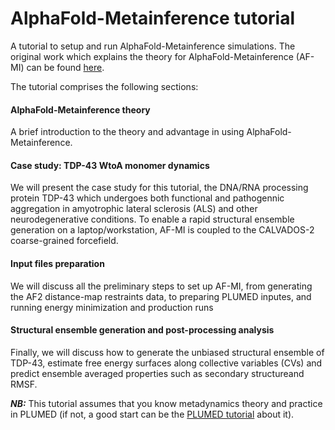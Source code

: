 # AlphaFold-Metainference tutorial
A tutorial to setup and run AlphaFold-Metainference simulations. The original work which explains the theory for AlphaFold-Metainference (AF-MI) can be found [here](https://www.biorxiv.org/content/10.1101/2023.01.19.524720v1.full). 

The tutorial comprises the following sections:

#### AlphaFold-Metainference theory
A brief introduction to the theory and advantage in using AlphaFold-Metainference.

#### Case study: TDP-43 WtoA monomer dynamics
We will present the case study for this tutorial, the DNA/RNA processing protein TDP-43 which undergoes both functional and pathogennic aggregation in amyotrophic lateral sclerosis (ALS) and other neurodegenerative conditions. To enable a rapid structural ensemble generation on a laptop/workstation, AF-MI is coupled to the CALVADOS-2 coarse-grained forcefield.

#### Input files preparation
We will discuss all the preliminary steps to set up AF-MI, from generating the AF2 distance-map restraints data, to preparing PLUMED inputes, and running energy minimization and production runs

#### Structural ensemble generation and post-processing analysis
Finally, we will discuss how to generate the unbiased structural ensemble of TDP-43, estimate free energy surfaces along collective variables (CVs) and predict ensemble averaged properties such as secondary structureand RMSF. 

___NB:___ This tutorial assumes that you know metadynamics theory and practice in PLUMED (if not, a good start can be the [PLUMED tutorial](https://www.plumed-tutorials.org/lessons/21/004/data/NAVIGATION.html) about it).



